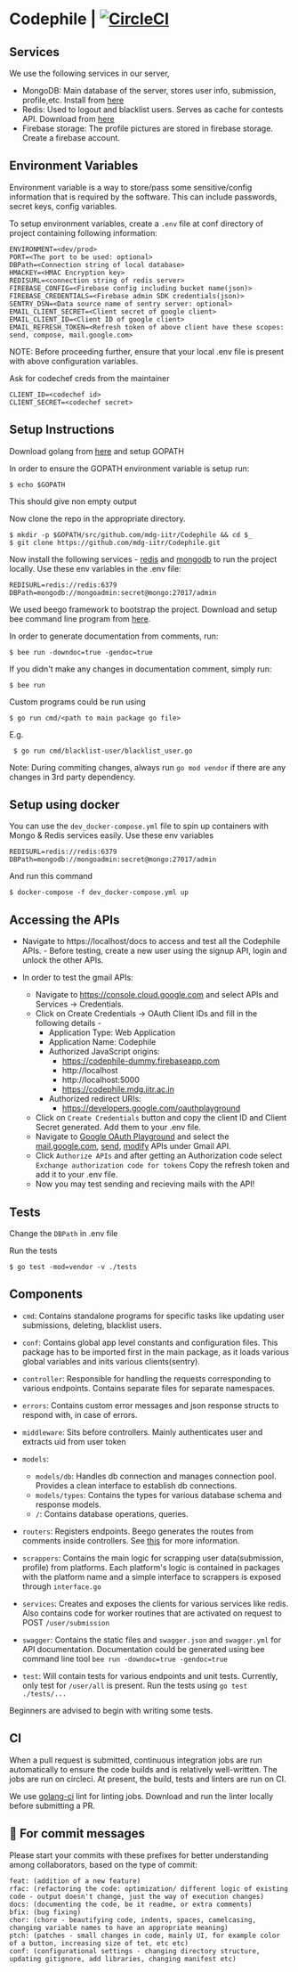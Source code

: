 # Codephile | [![CircleCI](https://circleci.com/gh/mdg-iitr/Codephile.svg?style=svg&circle-token=f989c04ad5d3a6578d45296b18cdca223e504bde)](https://circleci.com/gh/mdg-iitr/Codephile)
## Services
We use the following services in our server,

* MongoDB: Main database of the server, stores user info, submission, profile,etc. Install from [here](https://docs.mongodb.com/manual/installation/)
* Redis: Used to logout and blacklist users. Serves as cache for contests API. Download from [here](https://redis.io/download)
* Firebase storage: The profile pictures are stored in firebase storage. Create a firebase account.

## Environment Variables

Environment variable is a way to store/pass some sensitive/config information that is required by the software. This can include passwords, secret keys, config variables.

To setup environment variables, create a `.env` file at conf directory of project containing following information:
```
ENVIRONMENT=<dev/prod>
PORT=<The port to be used: optional>
DBPath=<Connection string of local database>
HMACKEY=<HMAC Encryption key>
REDISURL=<connection string of redis server>
FIREBASE_CONFIG=<Firebase config including bucket name(json)>
FIREBASE_CREDENTIALS=<Firebase admin SDK credentials(json)>
SENTRY_DSN=<Data source name of sentry server: optional>
EMAIL_CLIENT_SECRET=<Client secret of google client>
EMAIL_CLIENT_ID=<Client ID of google client>
EMAIL_REFRESH_TOKEN=<Refresh token of above client have these scopes: send, compose, mail.google.com>
```
NOTE: Before proceeding further, ensure that your local .env file is present with above configuration variables.

Ask for codechef creds from the maintainer
```
CLIENT_ID=<codechef id>
CLIENT_SECRET=<codechef secret>
```

## Setup Instructions

Download golang from [here](https://golang.org/dl/) and setup GOPATH

In order to ensure the GOPATH environment variable is setup run: 
```shell script
$ echo $GOPATH
```
This should give non empty output

Now clone the repo in the appropriate directory.
```shell script
$ mkdir -p $GOPATH/src/github.com/mdg-iitr/Codephile && cd $_ 
$ git clone https://github.com/mdg-iitr/Codephile.git
```
Now install the following services - [redis](https://redis.io/topics/quickstart) and [mongodb](https://docs.mongodb.com/guides/server/install/) to run the project locally. Use these env variables in the .env file:
```
REDISURL=redis://redis:6379
DBPath=mongodb://mongoadmin:secret@mongo:27017/admin
```

We used beego framework to bootstrap the project. Download and setup bee command line program from [here](https://beego.vip/docs/quickstart/).


In order to generate documentation from comments, run:
```shell script
$ bee run -downdoc=true -gendoc=true
```
If you didn't make any changes in documentation comment, simply run:
```shell script
$ bee run
```
Custom programs could be run using
```shell script
$ go run cmd/<path to main package go file>
```
E.g.
```shell script
 $ go run cmd/blacklist-user/blacklist_user.go
```

Note: During commiting changes, always run `go mod vendor` if there are any changes in 3rd party dependency.

## Setup using docker
You can use the `dev_docker-compose.yml` file to spin up containers with Mongo & Redis services easily.
Use these env variables
```
REDISURL=redis://redis:6379
DBPath=mongodb://mongoadmin:secret@mongo:27017/admin
```
And run this command
```shell script
$ docker-compose -f dev_docker-compose.yml up
```
## Accessing the APIs
- Navigate to https://localhost/docs to access and test all the Codephile APIs. - Before testing, create a new user using the signup API, login and unlock the other APIs.

- In order to test the gmail APIs: 
   - Navigate to https://console.cloud.google.com and select APIs and Services -> Credentials.
   - Click on Create Credentials -> OAuth Client IDs and fill in the following details - 
     - Application Type: Web Application
     - Application Name: Codephile
     - Authorized JavaScript origins: 
        - https://codephile-dummy.firebaseapp.com
        - http://localhost
        - http://localhost:5000
        - https://codephile.mdg.iitr.ac.in
     - Authorized redirect URIs:
        - https://developers.google.com/oauthplayground
   - Click on `Create Credentials` button and copy the client ID and Client Secret generated. Add them to your .env file.
   - Navigate to [Google OAuth Playground](https://developers.google.com/oauthplayground) and select the  [mail.google.com](https://mail.google.com/), [send](https://www.googleapis.com/auth/gmail.send), [modify](https://www.googleapis.com/auth/gmail.modify) APIs under Gmail API.
   - Click `Authorize APIs` and after getting an Authorization code select `Exchange authorization code for tokens` Copy the refresh token and add it to your .env file.
   - Now you may test sending and recieving mails with the API!



 

## Tests

Change the `DBPath` in .env file 

Run the tests
```shell script
$ go test -mod=vendor -v ./tests
```

## Components

* `cmd`: Contains standalone programs for specific tasks like updating user submissions, deleting, blacklist users.

* `conf`: Contains global app level constants and configuration files. This package has to be imported first in the main package, as it loads various global variables and inits various clients(sentry).

* `controller`:  Responsible for handling the requests corresponding to various endpoints. Contains separate files for separate namespaces.

* `errors`: Contains custom error messages and json response structs to respond with, in case of errors.

* `middleware`: Sits before controllers. Mainly authenticates user and extracts uid from user token

* `models`:
    * `models/db`: Handles db connection and manages connection pool. Provides a clean interface to establish db connections.
    * `models/types`: Contains the types for various database schema and response models.
    * `/`: Contains database operations, queries.
    
* `routers`: Registers endpoints. Beego generates the routes from comments inside controllers. See [this](https://beego.me/docs/mvc/controller/router.md#annotations) for more information.

* `scrappers`: Contains the main logic for scrapping user data(submission, profile) from platforms. Each platform's logic is contained in packages with the platform name and a simple interface to scrappers is exposed through `interface.go` 

* `services`: Creates and exposes the clients for various services like redis. Also contains code for worker routines that are activated on request to POST `/user/submission`

* `swagger`: Contains the static files and `swagger.json` and `swagger.yml` for API documentation. Documentation could be generated using bee command line tool `bee run -downdoc=true -gendoc=true`

* `test`: Will contain tests for various endpoints and unit tests. Currently, only test for `/user/all` is present. Run the tests using 
`go test  ./tests/...` 

Beginners are advised to begin with writing some tests.

## CI

When a pull request is submitted, continuous integration jobs are run automatically to ensure the code builds and is relatively well-written. The jobs are run on circleci.
At present, the build, tests and linters are run on CI.

We use [golang-ci](https://github.com/golangci/golangci-lint) lint for linting jobs. Download and run the linter locally before submitting a PR.

## 💬 For commit messages

Please start your commits with these prefixes for better understanding among collaborators, based on the type of commit:

    feat: (addition of a new feature)
    rfac: (refactoring the code: optimization/ different logic of existing code - output doesn't change, just the way of execution changes)
    docs: (documenting the code, be it readme, or extra comments)
    bfix: (bug fixing)
    chor: (chore - beautifying code, indents, spaces, camelcasing, changing variable names to have an appropriate meaning)
    ptch: (patches - small changes in code, mainly UI, for example color of a button, increasing size of tet, etc etc)
    conf: (configurational settings - changing directory structure, updating gitignore, add libraries, changing manifest etc)

